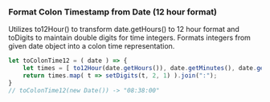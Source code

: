 ### Format Colon Timestamp from Date (12 hour format)

Utilizes to12Hour() to transform date.getHours() to 12 hour format and toDigits to maintain double digits for time integers. Formats integers from given date object into a colon time representation.

```js
let toColonTime12 = ( date ) => {
    let times = [ to12Hour(date.getHours()), date.getMinutes(), date.getSeconds() ];
    return times.map( t => setDigits(t, 2, 1) ).join(":");
}
// toColonTime12(new Date()) -> "08:38:00"
```